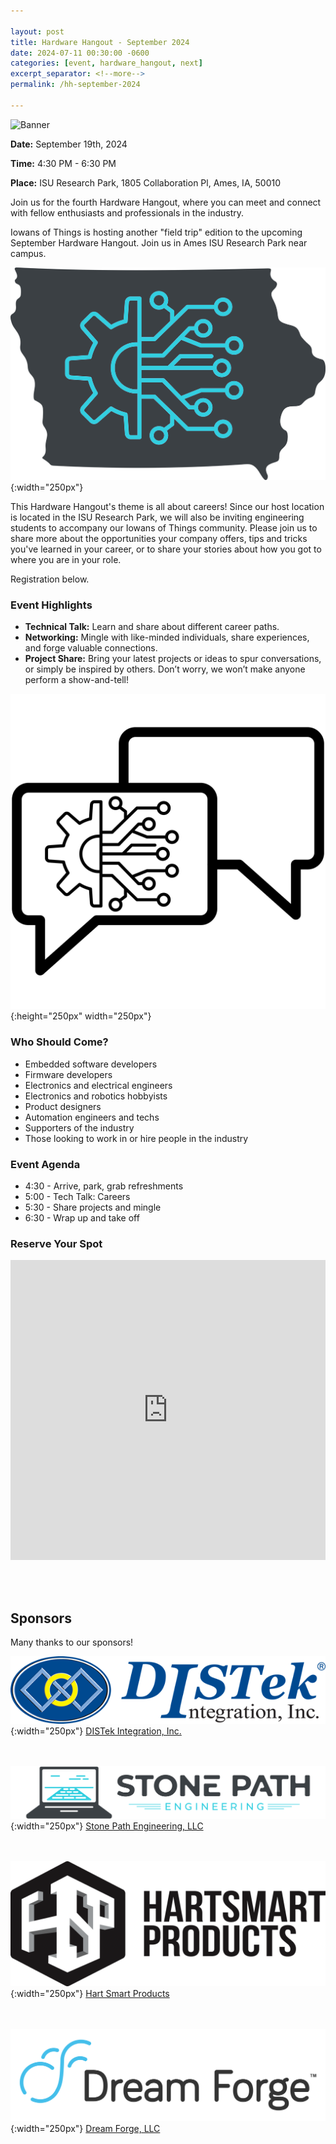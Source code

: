 ```yaml
---

layout: post
title: Hardware Hangout - September 2024
date: 2024-07-11 00:30:00 -0600
categories: [event, hardware_hangout, next]
excerpt_separator: <!--more-->
permalink: /hh-september-2024

---
```


![Banner](iowans_of_things_banner.png)

**Date:**  September 19th, 2024

**Time:**  4:30 PM - 6:30 PM

**Place:** ISU Research Park, 1805 Collaboration Pl, Ames, IA, 50010

Join us for the fourth Hardware Hangout, where you can meet and connect with fellow enthusiasts and professionals in the industry.

Iowans of Things is hosting another "field trip" edition to the upcoming September Hardware Hangout. Join us in Ames ISU Research Park near campus. 

![Logo](/assets/images/iowans_of_things.png){:width="250px"}

This Hardware Hangout's theme is all about careers! Since our host location is located in the ISU Research Park, we will also be inviting engineering students to accompany our Iowans of Things community. Please join us to share more about the opportunities your company offers, tips and tricks you've learned in your career, or to share your stories about how you got to where you are in your role. 

Registration below.

<!--more-->  
<!--the above "comment" tells the main page where to put the break-->

### Event Highlights

- **Technical Talk:** Learn and share about different career paths. 
- **Networking:** Mingle with like-minded individuals, share experiences, and forge valuable connections.
- **Project Share:** Bring your latest projects or ideas to spur conversations, or simply be inspired by others. Don’t worry, we won’t make anyone perform a show-and-tell!

![Icon](/assets/images/icon_hardware_hangout.png){:height="250px" width="250px"}

### Who Should Come?

- Embedded software developers
- Firmware developers
- Electronics and electrical engineers
- Electronics and robotics hobbyists
- Product designers
- Automation engineers and techs
- Supporters of the industry
- Those looking to work in or hire people in the industry

### Event Agenda

- 4:30 - Arrive, park, grab refreshments
- 5:00 - Tech Talk: Careers
- 5:30 - Share projects and mingle
- 6:30 - Wrap up and take off

### Reserve Your Spot

<iframe width="640px" height="480px" src="https://forms.office.com/Pages/ResponsePage.aspx?id=TC-pVBN1lUyrG48XT6bHMM1ikcqVEqBFvBT6xFFlvOVUNzc2S0M0UlVROVJBNDNMMlk1TVAyWVdORC4u&embed=true" frameborder="0" marginwidth="0" marginheight="0" style="border: none; max-width:100%; max-height:100vh" allowfullscreen webkitallowfullscreen mozallowfullscreen msallowfullscreen> </iframe>

<br /><br />

## Sponsors

Many thanks to our sponsors!

![DISTek Logo](/assets/images/DISTek_Logo.png){:width="250px"}
[DISTek Integration, Inc.](https://distek.com/)

<br /><br />
![SPE Logo](/assets/images/logo_stonepath_horiz.png){:width="250px"}
[Stone Path Engineering, LLC](https://stonepathengineering.com/)

<br /><br />
![Hart Smart Logo](/assets/images/HartSmart-Products.png){:width="250px"}
[Hart Smart Products](https://hartsmartproducts.com/)

<br /><br />
![Dream Forge Logo](/assets/images/DF_Logo.png){:width="250px"}
[Dream Forge, LLC](https://dreamforge.us/)
